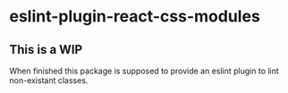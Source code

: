 # eslint-plugin-react-css-modules

## This is a WIP

When finished this package is supposed to provide an eslint plugin to lint non-existant classes.
